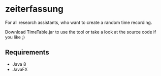 # zeiterfassung
For all research assistants, who want to create a random time recording.

Download TimeTable.jar to use the tool or take a look at the source code if you like ;)

## Requirements
- Java 8
- JavaFX
